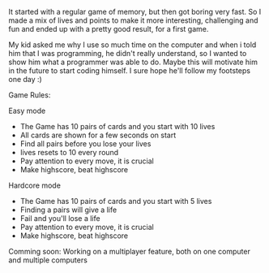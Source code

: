 It started with a regular game of memory, but then got boring very fast. So I made a mix of lives and points to make it more interesting, challenging and fun and ended up with a pretty good result, for a first game. 

My kid asked me why I use so much time on the computer and when i told him that I was programming, he didn't really understand, so I wanted to show him what a programmer was able to do. Maybe this will motivate him in the future to start coding himself. I sure hope he'll follow my footsteps one day :)

Game Rules:

Easy mode
- The Game has 10 pairs of cards and you start with 10 lives
- All cards are shown for a few seconds on start
- Find all pairs before you lose your lives
- lives resets to 10 every round
- Pay attention to every move, it is crucial
- Make highscore, beat highscore

Hardcore mode
- The Game has 10 pairs of cards and you start with 5 lives
- Finding a pairs will give a life
- Fail and you'll lose a life
- Pay attention to every move, it is crucial
- Make highscore, beat highscore


Comming soon:
Working on a multiplayer feature, both on one computer and multiple computers
